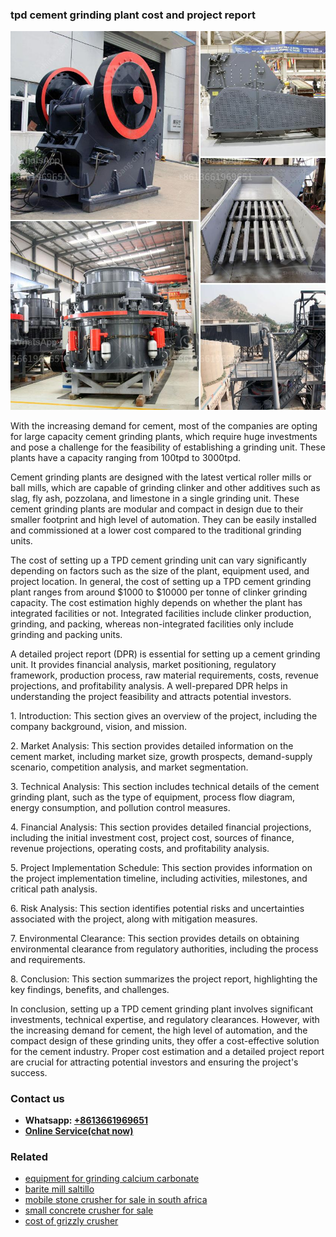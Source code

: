 <h3>tpd cement grinding plant cost and project report</h3><img src='1703042599.jpg' alt=''><p>With the increasing demand for cement, most of the companies are opting for large capacity cement grinding plants, which require huge investments and pose a challenge for the feasibility of establishing a grinding unit. These plants have a capacity ranging from 100tpd to 3000tpd.</p><p>Cement grinding plants are designed with the latest vertical roller mills or ball mills, which are capable of grinding clinker and other additives such as slag, fly ash, pozzolana, and limestone in a single grinding unit. These cement grinding plants are modular and compact in design due to their smaller footprint and high level of automation. They can be easily installed and commissioned at a lower cost compared to the traditional grinding units.</p><p>The cost of setting up a TPD cement grinding unit can vary significantly depending on factors such as the size of the plant, equipment used, and project location. In general, the cost of setting up a TPD cement grinding plant ranges from around $1000 to $10000 per tonne of clinker grinding capacity. The cost estimation highly depends on whether the plant has integrated facilities or not. Integrated facilities include clinker production, grinding, and packing, whereas non-integrated facilities only include grinding and packing units.</p><p>A detailed project report (DPR) is essential for setting up a cement grinding unit. It provides financial analysis, market positioning, regulatory framework, production process, raw material requirements, costs, revenue projections, and profitability analysis. A well-prepared DPR helps in understanding the project feasibility and attracts potential investors.</p><p>1. Introduction: This section gives an overview of the project, including the company background, vision, and mission.</p><p>2. Market Analysis: This section provides detailed information on the cement market, including market size, growth prospects, demand-supply scenario, competition analysis, and market segmentation.</p><p>3. Technical Analysis: This section includes technical details of the cement grinding plant, such as the type of equipment, process flow diagram, energy consumption, and pollution control measures.</p><p>4. Financial Analysis: This section provides detailed financial projections, including the initial investment cost, project cost, sources of finance, revenue projections, operating costs, and profitability analysis.</p><p>5. Project Implementation Schedule: This section provides information on the project implementation timeline, including activities, milestones, and critical path analysis.</p><p>6. Risk Analysis: This section identifies potential risks and uncertainties associated with the project, along with mitigation measures.</p><p>7. Environmental Clearance: This section provides details on obtaining environmental clearance from regulatory authorities, including the process and requirements.</p><p>8. Conclusion: This section summarizes the project report, highlighting the key findings, benefits, and challenges.</p><p>In conclusion, setting up a TPD cement grinding plant involves significant investments, technical expertise, and regulatory clearances. However, with the increasing demand for cement, the high level of automation, and the compact design of these grinding units, they offer a cost-effective solution for the cement industry. Proper cost estimation and a detailed project report are crucial for attracting potential investors and ensuring the project's success.</p><h3>Contact us</h3><ul><li><strong>Whatsapp:&nbsp;<a href="https://wa.me/8613661969651">+8613661969651</a></strong></li><li><a href="https://swt.shibang-china.com/?git&amp;zhl&amp;tpd cement grinding plant cost and project report"><strong>Online Service(chat now)</strong></a></li></ul><h3>Related</h3><ul><li><a href='equipment for grinding calcium carbonate.md'>equipment for grinding calcium carbonate</a></li><li><a href='barite mill saltillo.md'>barite mill saltillo</a></li><li><a href='mobile stone crusher for sale in south africa.md'>mobile stone crusher for sale in south africa</a></li><li><a href='small concrete crusher for sale.md'>small concrete crusher for sale</a></li><li><a href='cost of grizzly crusher.md'>cost of grizzly crusher</a></li></ul>